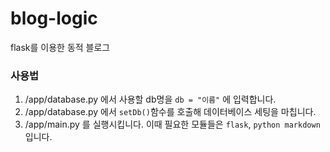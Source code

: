 # blog-logic
flask를 이용한 동적 블로그
### 사용법
1. /app/database.py 에서 사용할 db명을 `db = "이름"` 에 입력합니다.<br>
2. /app/database.py 에서 `setDb()`함수를 호출해 데이터베이스 세팅을 마칩니다.<br>
3. /app/main.py 를 실행시킵니다. 이때 필요한 모듈들은 `flask`, `python markdown` 입니다.<br>